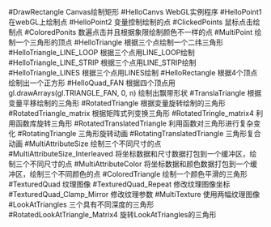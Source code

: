 #DrawRectangle
Canvas绘制矩形
#HelloCanvs
WebGL实例程序
#HelloPoint1
在webGL上绘制点
#HelloPoint2
变量控制绘制的点
#ClickedPoints
鼠标点击绘制点
#ColoredPonits
数遍点击并且根据象限绘制颜色不一样的点
#MultiPoint
绘制一个三角形的顶点
#HelloTriangle
根据三个点绘制一个二纬三角形
#HelloTriangle_LINE_LOOP
根据三个点用LINE_LOOP绘制
#HelloTriangle_LINE_STRIP
根据三个点用LINE_STRIP绘制
#HelloTriangle_LINES
根据三个点用LINES绘制
#HelloRectangle
根据4个顶点绘制出一个正方形
#HelloQuad_FAN
根据四个顶点用gl.drawArrays(gl.TRIANGLE_FAN, 0, n) 绘制出飘带形状
#TranslaTriangle
根据变量平移绘制的三角形
#RotatedTriangle
根据变量旋转绘制的三角形
#RotatedTriangle_matrix
根据矩阵式列变换三角形
#RotatedTringle_matrix4
利用函数库旋转三角形
#RotatedTranslatedTriangle
利用函数对三角形进行复杂变化
#RotatingTriangle
三角形旋转动画
#RotatingTranslatedTriangle
三角形复合动画
#MultiAttributeSize
绘制三个不同尺寸的点
#MultiAttributeSize_Interleaved
将坐标数据和尺寸数据打包到一个缓冲区，绘制三个不同尺寸的点
#MultiAttributeColor
将坐标数据和颜色数据打包到一个缓冲区，绘制三个不同颜色的点
#ColoredTriangle
绘制一个颜色平滑的三角形
#TexturedQuad
纹理图像
#TexturedQuad_Repeat
修改纹理图像坐标
#TexturedQuad_Clamp_Mirror
修改纹理参数
#MultiTexture
使用两幅纹理图像
#LookAtTriangles
三个具有不同深度的三角形
#RotatedLookAtTriangle_Matrix4
旋转LookAtTriangles的三角形
